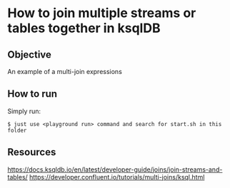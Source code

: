 # How to join multiple streams or tables together in ksqlDB

## Objective

An example of a multi-join expressions

## How to run

Simply run:

```
$ just use <playground run> command and search for start.sh in this folder
```

## Resources
https://docs.ksqldb.io/en/latest/developer-guide/joins/join-streams-and-tables/
https://developer.confluent.io/tutorials/multi-joins/ksql.html
